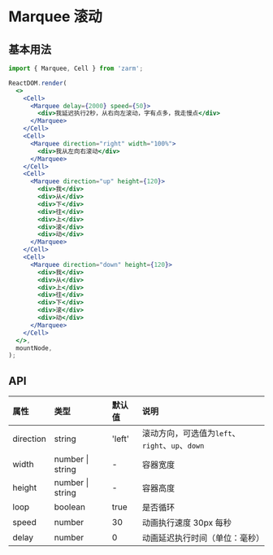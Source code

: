 # Marquee 滚动

## 基本用法

```jsx
import { Marquee, Cell } from 'zarm';

ReactDOM.render(
  <>
    <Cell>
      <Marquee delay={2000} speed={50}>
        <div>我延迟执行2秒，从右向左滚动，字有点多，我走慢点</div>
      </Marquee>
    </Cell>
    <Cell>
      <Marquee direction="right" width="100%">
        <div>我从左向右滚动</div>
      </Marquee>
    </Cell>
    <Cell>
      <Marquee direction="up" height={120}>
        <div>我</div>
        <div>从</div>
        <div>下</div>
        <div>往</div>
        <div>上</div>
        <div>滚</div>
        <div>动</div>
      </Marquee>
    </Cell>
    <Cell>
      <Marquee direction="down" height={120}>
        <div>我</div>
        <div>从</div>
        <div>上</div>
        <div>往</div>
        <div>下</div>
        <div>滚</div>
        <div>动</div>
      </Marquee>
    </Cell>
  </>,
  mountNode,
);
```

## API

| 属性      | 类型             | 默认值 | 说明                                            |
| :-------- | :--------------- | :----- | :---------------------------------------------- |
| direction | string           | 'left' | 滚动方向，可选值为`left`、`right`、`up`、`down` |
| width     | number \| string | -      | 容器宽度                                        |
| height    | number \| string | -      | 容器高度                                        |
| loop      | boolean          | true   | 是否循环                                        |
| speed     | number           | 30     | 动画执行速度 30px 每秒                          |
| delay     | number           | 0      | 动画延迟执行时间（单位：毫秒）                  |
